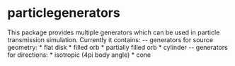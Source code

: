 # particlegenerators
This package provides multiple generators which can be used in particle transmission simulation.
Currently it contains:
  -- generators for source geometry:
    * flat disk
    * filled orb
    * partially filled orb
    * cylinder
  -- generators for directions:
    * isotropic (4pi body angle)
    * cone
